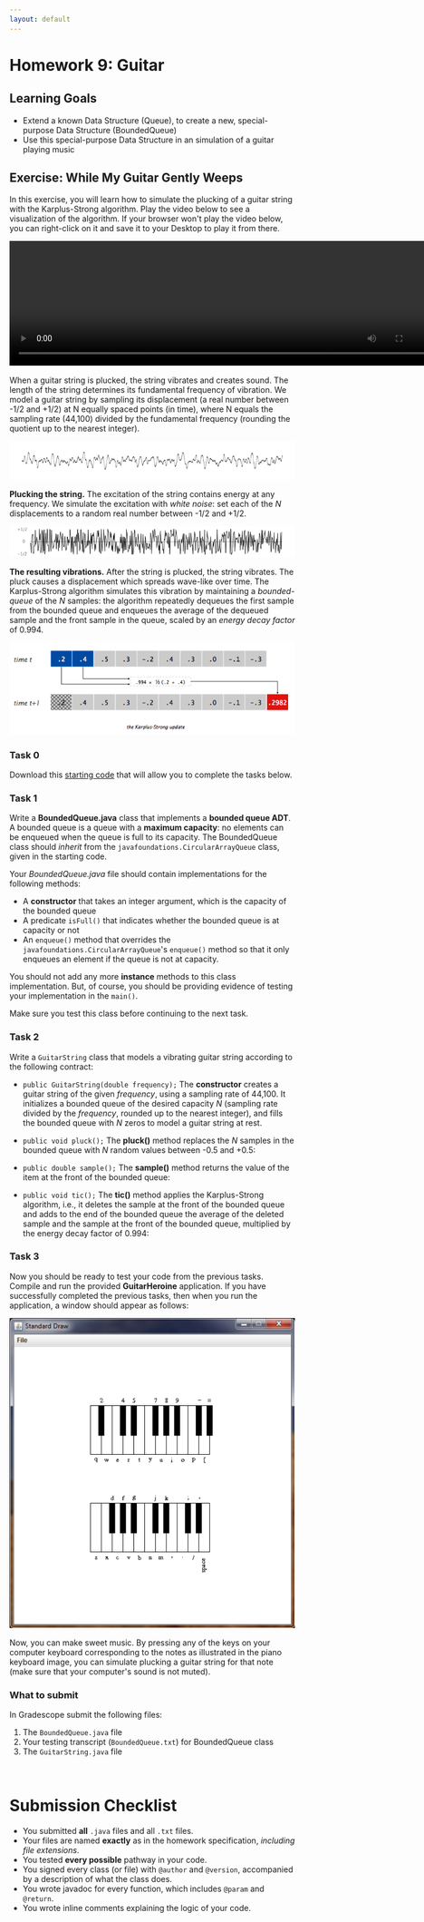 ```yaml
---
layout: default
---
```


# Homework 9: Guitar



## Learning Goals

* Extend a known Data Structure (Queue), to create a new, special-purpose Data Structure (BoundedQueue)
* Use this special-purpose Data Structure in an simulation of a guitar playing music

## Exercise: While My Guitar Gently Weeps

In this exercise, you will learn how to simulate the plucking of a guitar string with the Karplus-Strong algorithm. Play the video below to see a visualization of the algorithm. If your browser won't play the video below, you can right-click on it and save it to your Desktop to play it from there.


<p><center>
<video controls="controls" width="760" height="220" name="Stairway to Heaven" src="_images/figs/StairwayToHeaven.mov"></video>
</center></p>

When a guitar string is plucked, the string vibrates and creates sound. The length of the string determines its fundamental frequency of vibration. We model a guitar string by sampling its displacement (a real number between -1/2 and +1/2) at N equally spaced points (in time), where N equals the sampling rate (44,100) divided by the fundamental frequency (rounding the quotient up to the nearest integer).

<!--
When a guitar string is plucked, the string vibrates and creates sound. These are some terms regarding the physics about how guitars make noise, and our simulation of it in this exercise:
* When a guitar string is at rest, it is at its **equilibrium position**.
* When a string is strummed, it vibrates oscillating from side to side. At any point, the distance of the string from its equilibrium position is called the **displacement** and it changes constantly. We will measure it as a real number between -1/2 and +1/2.
* The **sampling rate** indicates how many samples of the displacement we take in a second. In out simulation the sampling rate **(N)** will be 44,100 (samples per second).
* The **fundamental frequency** of the vibration is determined by the string length. We model a guitar string by dividing its displacement by the fundamental frequency (rounding the quotient up to the nearest integer). We will take N such samples per second.

 at **N** equally spaced points (in time), where **N** equals the **sampling rate** (44,100) divided by the fundamental frequency (rounding the quotient up to the nearest integer).
-->
<img src="_images/figs/guitar-samples.png" />

**Plucking the string.** The excitation of the string contains energy at any frequency. We simulate the excitation with <em>white noise</em>:
set each of the <em>N</em> displacements to a random real number between -1/2 and +1/2.

<img src="_images/figs/white-noise.png" />

**The resulting vibrations.** After the string is plucked, the string vibrates. The pluck causes a displacement which spreads wave-like over time. The Karplus-Strong algorithm simulates this vibration by maintaining a <em>bounded-queue</em> of the <em>N</em> samples: the algorithm repeatedly dequeues the first sample from the bounded queue and enqueues the average of the dequeued sample and the front sample in the queue, scaled by an <em>energy decay factor</em> of 0.994.

<img src="_images/figs/karplus-strong.png" />


### Task 0

Download this [starting code](static_files/Guitar.zip) that will allow you to complete the tasks below.


### Task 1

Write a **BoundedQueue.java** class that implements a **bounded queue ADT**. A bounded queue is a queue with a **maximum capacity**: no elements can be enqueued when the queue is full to its capacity. The BoundedQueue class should *inherit* from the `javafoundations.CircularArrayQueue` class, given in the starting code.

Your *BoundedQueue.java* file should contain implementations for the following methods:

  * A **constructor** that takes an integer argument, which is the capacity of the bounded queue
  * A predicate `isFull()` that indicates whether the bounded queue is at capacity or not
  * An `enqueue()` method that overrides the `javafoundations.CircularArrayQueue`'s `enqueue()` method so that it only enqueues an element if the queue is not at capacity.

You should not add any more **instance** methods to this class implementation. But, of course, you should be providing evidence of testing your implementation in the `main()`.

Make sure you test this class before continuing to the next task.

### Task 2

Write a `GuitarString` class that models a vibrating guitar string according to the following contract:

  * <code>public GuitarString(double frequency);</code>
  The **constructor** creates a guitar string of the given *frequency*, using a sampling rate of 44,100. It initializes a bounded queue of the desired capacity *N* (sampling rate divided by the *frequency*, rounded up to the nearest integer), and fills the bounded queue with *N* zeros to model a guitar string at rest.<br>

  * <code>public void pluck();</code>
  The **pluck()** method replaces the *N* samples in the bounded queue with *N* random values between -0.5 and +0.5:<br>

  * <code>public double sample();</code>
  The **sample()** method returns the value of the item at the front of the bounded queue:<br>

  * <code>public void tic();</code>
  The **tic()** method applies the Karplus-Strong algorithm, i.e., it deletes the sample at the front of the bounded queue and adds to the end of the bounded queue the average of the deleted sample and the sample at the front of the bounded queue, multiplied by the energy decay factor of 0.994:


### Task 3

Now you should be ready to test your code from the previous tasks. Compile and run the provided **GuitarHeroine** application. If you have successfully completed the previous tasks, then when you run the application, a window should appear as follows:

<img src="_images/figs/guitar-heroine.png" />

Now, you can make sweet music. By pressing any of the keys on your computer keyboard corresponding to the notes as illustrated in the piano keyboard image, you can simulate plucking a guitar string for that note (make sure that your computer's sound is not muted).

### What to submit
In Gradescope submit the following files:

1. The `BoundedQueue.java` file
2. Your testing transcript (`BoundedQueue.txt`) for BoundedQueue class
3. The `GuitarString.java` file







<!--

<br/>

# Homework 8, Part B: Queues

## Learning Goals

* Gaining experience of multiple implementations of the same interface
* Debugging programs that require understanding of pointers
* Work with the javafoundations package

# Two Implementations of the Queue Interface 

* Before starting this task make sure you review the handout on Queues and read section 15.1-15.5  of the textbook.

* In class we discussed one full implementation of the `Queue` interface (`ArrayQueue`) and two partial implementations: (<code>LinkedQueue, CircularArrayQueue</code>). 

* Download the [starter code](static_files/QueueImplementation.zip) to work on.

* For this task, you are asked to complete and test the partial implementations: `LinkedQueue` and `CircularArrayQueue`.

* **Design your solutions on paper before you start programming on a computer**. Trying to code on the computer without knowing exactly what to code is a waste of time and results in a sense of frustration and despair. Do not do this to yourselves! Keep a PDF or PNG of your design and submit it with your code.

* The starter code includes also the *beginning of a driver* `Qtest` aimed to show that your implementation works correctly. 

* You need to complete the two Queue implementations, test them thoroughly, and  provide javadoc documentation for the classes you will edit.


## How to submit your Work

When done, submit the `LinkedQueue.java`, `CircularArrayQueue.java` and `Qtest.java` files along with the `QtestTesting.txt` transcript of your solutions. Include the PDF or PNG of your design. And remember to edit the @author and @version fields of your javadoc!


-->

<br/>

# Submission Checklist

* You submitted **all** `.java` files and all `.txt` files.
* Your files are named **exactly** as in the homework specification, *including file extensions*.
* You tested **every possible** pathway in your code.
* You signed every class (or file) with `@author` and `@version`, accompanied by a description of what the class does.
* You wrote javadoc for every function, which includes `@param` and `@return`.
* You wrote inline comments explaining the logic of your code.
